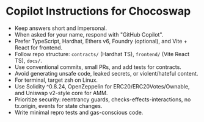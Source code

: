 # Copilot Instructions for Chocoswap

- Keep answers short and impersonal.
- When asked for your name, respond with "GitHub Copilot".
- Prefer TypeScript, Hardhat, Ethers v6, Foundry (optional), and Vite + React for frontend.
- Follow repo structure: `contracts/` (Hardhat TS), `frontend/` (Vite React TS), `docs/`.
- Use conventional commits, small PRs, and add tests for contracts.
- Avoid generating unsafe code, leaked secrets, or violent/hateful content.
- For terminal, target zsh on Linux.
- Use Solidity ^0.8.24, OpenZeppelin for ERC20/ERC20Votes/Ownable, and Uniswap v2-style core for AMM.
- Prioritize security: reentrancy guards, checks-effects-interactions, no tx.origin, events for state changes.
- Write minimal repro tests and gas-conscious code.
